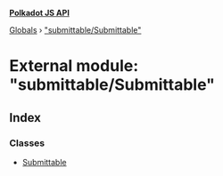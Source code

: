 **[Polkadot JS API](../README.md)**

[Globals](../globals.md) › ["submittable/Submittable"](_submittable_submittable_.md)

# External module: "submittable/Submittable"

## Index

### Classes

* [Submittable](../classes/_submittable_submittable_.submittable.md)